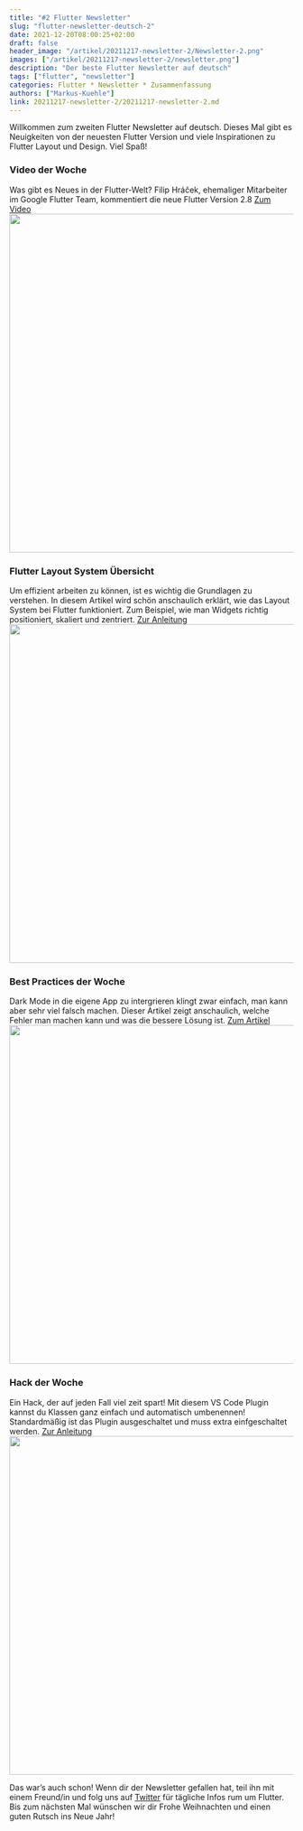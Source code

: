 ```yaml
---
title: "#2 Flutter Newsletter"
slug: "flutter-newsletter-deutsch-2" 
date: 2021-12-20T08:00:25+02:00
draft: false
header_image: "/artikel/20211217-newsletter-2/Newsletter-2.png"
images: ["/artikel/20211217-newsletter-2/newsletter.png"]
description: "Der beste Flutter Newsletter auf deutsch"
tags: ["flutter", "newsletter"]
categories: Flutter * Newsletter * Zusammenfassung
authors: ["Markus-Kuehle"]
link: 20211217-newsletter-2/20211217-newsletter-2.md
---
```


Willkommen zum zweiten Flutter Newsletter auf deutsch. Dieses Mal gibt es Neuigkeiten von der neuesten Flutter Version und viele Inspirationen zu Flutter Layout und Design. Viel Spaß!


### Video der Woche
Was gibt es Neues in der Flutter-Welt? Filip Hráček, ehemaliger Mitarbeiter im Google Flutter Team, kommentiert die neue Flutter Version 2.8 
<a href="https://youtu.be/0LXfnfiK_TA" target="_blank" rel="noopener">Zum Video <br><img style="width:600px" src="/artikel/20211217-newsletter-2/video_2.png" class="img-fluid"></a>


### Flutter Layout System Übersicht
Um effizient arbeiten zu können, ist es wichtig die Grundlagen zu verstehen. In diesem Artikel wird schön anschaulich erklärt, wie das Layout System bei Flutter funktioniert. Zum Beispiel, wie man Widgets richtig positioniert, skaliert und zentriert. 
<a href="https://itnext.io/flutter-layout-system-overview-c70bbe9ba909" target="_blank" rel="noopener">Zur Anleitung <br><img style="width:600px" src="/artikel/20211217-newsletter-2/layout.png" class="img-fluid"></a>

### Best Practices der Woche
Dark Mode in die eigene App zu intergrieren klingt zwar einfach, man kann aber sehr viel falsch machen. Dieser Artikel zeigt anschaulich, welche Fehler man machen kann und was die bessere Lösung ist. 
<a href="https://blog.prototypr.io/dark-mode-ui-best-practices-8101782de93f" target="_blank" rel="noopener">Zum Artikel <br><img style="width:600px" src="/artikel/20211217-newsletter-2/darkmode.png" class="img-fluid"></a>


### Hack der Woche
Ein Hack, der auf jeden Fall viel zeit spart! Mit diesem VS Code Plugin kannst du Klassen ganz einfach und automatisch umbenennen! Standardmäßig ist das Plugin ausgeschaltet und muss extra einfgeschaltet werden.
<a href="https://dartcode.org/releases/v3-27/#renaming-files-with-classes" target="_blank" rel="noopener">Zur Anleitung <br><img style="width:600px" src="/artikel/20211217-newsletter-2/rename_files.gif" class="img-fluid"></a>



Das war’s auch schon! Wenn dir der Newsletter gefallen hat, teil ihn mit einem Freund/in und folg uns auf <a href="https://twitter.com/flutter_de">Twitter</a> für tägliche Infos rum um Flutter. Bis zum nächsten Mal wünschen wir dir Frohe Weihnachten und einen guten Rutsch ins Neue Jahr!
